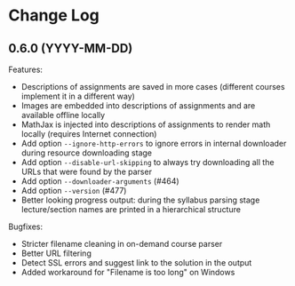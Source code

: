 # Change Log

## 0.6.0 (YYYY-MM-DD)

Features:
  - Descriptions of assignments are saved in more cases (different courses
    implement it in a different way)
  - Images are embedded into descriptions of assignments and are available
    offline locally
  - MathJax is injected into descriptions of assignments to render math
    locally (requires Internet connection)
  - Add option `--ignore-http-errors` to ignore errors in internal
    downloader during resource downloading stage
  - Add option `--disable-url-skipping` to always try downloading
    all the URLs that were found by the parser
  - Add option `--downloader-arguments` (#464)
  - Add option `--version` (#477)
  - Better looking progress output: during the syllabus parsing stage
    lecture/section names are printed in a hierarchical structure

Bugfixes:
  - Stricter filename cleaning in on-demand course parser
  - Better URL filtering
  - Detect SSL errors and suggest link to the solution in the output
  - Added workaround for "Filename is too long" on Windows
